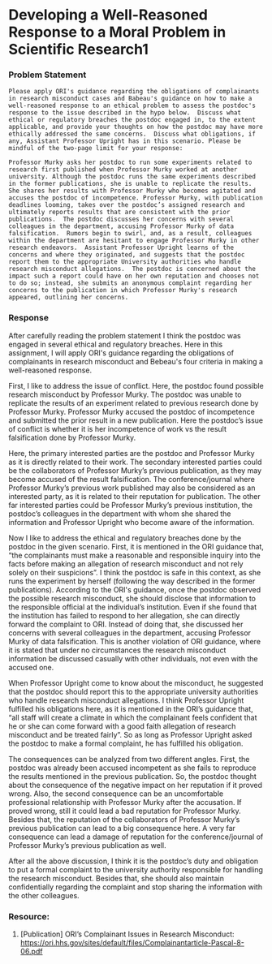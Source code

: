 # Developing a Well-Reasoned Response to a Moral Problem in Scientific Research1

### Problem Statement

```
Please apply ORI's guidance regarding the obligations of complainants in research misconduct cases and Babeau's guidance on how to make a well-reasoned response to an ethical problem to assess the postdoc's response to the issue described in the hypo below.  Discuss what ethical or regulatory breaches the postdoc engaged in, to the extent applicable, and provide your thoughts on how the postdoc may have more ethically addressed the same concerns.  Discuss what obligations, if any, Assistant Professor Upright has in this scenario. Please be mindful of the two-page limit for your response:

Professor Murky asks her postdoc to run some experiments related to research first published when Professor Murky worked at another university. Although the postdoc runs the same experiments described in the former publications, she is unable to replicate the results. She shares her results with Professor Murky who becomes agitated and accuses the postdoc of incompetence. Professor Murky, with publication deadlines looming, takes over the postdoc’s assigned research and ultimately reports results that are consistent with the prior publications.  The postdoc discusses her concerns with several colleagues in the department, accusing Professor Murky of data falsification.  Rumors begin to swirl, and, as a result, colleagues within the department are hesitant to engage Professor Murky in other research endeavors.  Assistant Professor Upright learns of the concerns and where they originated, and suggests that the postdoc report them to the appropriate University authorities who handle research misconduct allegations.  The postdoc is concerned about the impact such a report could have on her own reputation and chooses not to do so; instead, she submits an anonymous complaint regarding her concerns to the publication in which Professor Murky's research appeared, outlining her concerns.
```

### Response
After carefully reading the problem statement I think the postdoc was engaged in several ethical and regulatory breaches. Here in this assignment, I will apply ORI's guidance regarding the obligations of complainants in research misconduct and Bebeau's four criteria in making a well-reasoned response.

First, I like to address the issue of conflict. Here, the postdoc found possible research misconduct by Professor Murky. The postdoc was unable to replicate the results of an experiment related to previous research done by Professor Murky. Professor Murky accused the postdoc of incompetence and submitted the prior result in a new publication. Here the postdoc’s issue of conflict is whether it is her incompetence of work vs the result falsification done by Professor Murky.

Here, the primary interested parties are the postdoc and Professor Murky as it is directly related to their work. The secondary interested parties could be the collaborators of Professor Murky’s previous publication, as they may become accused of the result falsification. The conference/journal where Professor Murky’s previous work published may also be considered as an interested party, as it is related to their reputation for publication. The other far interested parties could be Professor Murky’s previous institution, the postdoc’s colleagues in the department with whom she shared the information and Professor Upright who become aware of the information.

Now I like to address the ethical and regulatory breaches done by the postdoc in the given scenario. First, it is mentioned in the ORI guidance that, “the complainants must make a reasonable and responsible inquiry into the facts before making an allegation of research misconduct and not rely solely on their suspicions”. I think the postdoc is safe in this context, as she runs the experiment by herself (following the way described in the former publications). According to the ORI's guidance, once the postdoc observed the possible research misconduct, she should disclose that information to the responsible official at the individual’s institution. Even if she found that the institution has failed to respond to her allegation, she can directly forward the complaint to ORI. Instead of doing that, she discussed her concerns with several colleagues in the department, accusing Professor Murky of data falsification. This is another violation of ORI guidance, where it is stated that under no circumstances the research misconduct information be discussed casually with other individuals, not even with the accused one.

When Professor Upright come to know about the misconduct, he suggested that the postdoc should report this to the appropriate university authorities who handle research misconduct allegations. I think Professor Upright fulfilled his obligations here, as it is mentioned in the ORI’s guidance that, “all staff will create a climate in which the complainant feels confident that he or she can come forward with a good faith allegation of research misconduct and be treated fairly”. So as long as Professor Upright asked the postdoc to make a formal complaint, he has fulfilled his obligation.

The consequences can be analyzed from two different angles. First, the postdoc was already been accused incompetent as she fails to reproduce the results mentioned in the previous publication. So, the postdoc thought about the consequence of the negative impact on her reputation if it proved wrong. Also, the second consequence can be an uncomfortable professional relationship with Professor Murky after the accusation. If proved wrong, still it could lead a bad reputation for Professor Murky. Besides that, the reputation of the collaborators of Professor Murky’s previous publication can lead to a big consequence here. A very far consequence can lead a damage of reputation for the conference/journal of Professor Murky’s previous publication as well.

After all the above discussion, I think it is the postdoc’s duty and obligation to put a formal complaint to the university authority responsible for handling the research misconduct. Besides that, she should also maintain confidentially regarding the complaint and stop sharing the information with the other colleagues.

### Resource:
1. [Publication] ORI’s Complainant Issues in Research Misconduct: https://ori.hhs.gov/sites/default/files/Complainantarticle-Pascal-8-06.pdf